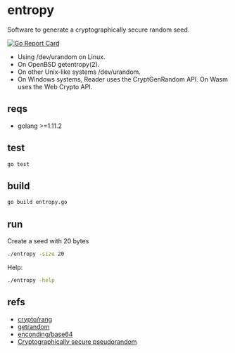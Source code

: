 # entropy

Software to generate a cryptographically secure random seed.

[![Go Report Card](https://goreportcard.com/badge/github.com/thiago-scherrer/entropy)](https://goreportcard.com/report/github.com/thiago-scherrer/entropy)

- Using /dev/urandom on Linux.
- On OpenBSD getentropy(2).
- On other Unix-like systems /dev/urandom.
- On Windows systems, Reader uses the CryptGenRandom API. On Wasm uses the Web Crypto API.

## reqs

- golang >=1.11.2

## test

```bash
go test
```

## build

```bash
go build entropy.go
```

## run

Create a seed with 20 bytes

```bash
./entropy -size 20
```

Help:

```bash
./entropy -help
```

## refs

- [crypto/rang](https://golang.org/pkg/crypto/rand/)
- [getrandom](http://man7.org/linux/man-pages/man2/getrandom.2.html)
- [enconding/base64](https://golang.org/pkg/encoding/base64)
- [Cryptographically secure pseudorandom](https://en.wikipedia.org/wiki/Cryptographically_secure_pseudorandom_number_generator)
